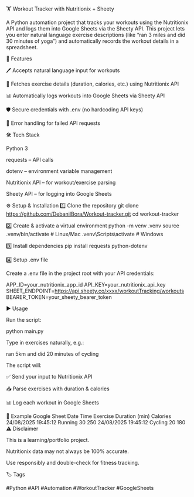 🏋️ Workout Tracker with Nutritionix + Sheety

A Python automation project that tracks your workouts using the Nutritionix API and logs them into Google Sheets via the Sheety API.
This project lets you enter natural language exercise descriptions (like “ran 3 miles and did 30 minutes of yoga”) and automatically records the workout details in a spreadsheet.

🚀 Features

🖊 Accepts natural language input for workouts

🔗 Fetches exercise details (duration, calories, etc.) using Nutritionix API

📊 Automatically logs workouts into Google Sheets via Sheety API

🛡 Secure credentials with .env (no hardcoding API keys)

🧩 Error handling for failed API requests

🛠 Tech Stack

Python 3

requests – API calls

dotenv – environment variable management

Nutritionix API – for workout/exercise parsing

Sheety API – for logging into Google Sheets

⚙️ Setup & Installation
1️⃣ Clone the repository
git clone https://github.com/DebanilBora/Workout-tracker.git
cd workout-tracker

2️⃣ Create & activate a virtual environment
python -m venv .venv
source .venv/bin/activate   # Linux/Mac
.venv\Scripts\activate      # Windows

3️⃣ Install dependencies
pip install requests python-dotenv

4️⃣ Setup .env file

Create a .env file in the project root with your API credentials:

APP_ID=your_nutritionix_app_id
API_KEY=your_nutritionix_api_key
SHEET_ENDPOINT=https://api.sheety.co/xxxx/workoutTracking/workouts
BEARER_TOKEN=your_sheety_bearer_token

▶️ Usage

Run the script:

python main.py


Type in exercises naturally, e.g.:

ran 5km and did 20 minutes of cycling


The script will:

✅ Send your input to Nutritionix API

📥 Parse exercises with duration & calories

📊 Log each workout in Google Sheets

📝 Example Google Sheet
Date	Time	Exercise	Duration (min)	Calories
24/08/2025	19:45:12	Running	30	250
24/08/2025	19:45:12	Cycling	20	180
⚠️ Disclaimer

This is a learning/portfolio project.

Nutritionix data may not always be 100% accurate.

Use responsibly and double-check for fitness tracking.

🏷 Tags

#Python #API #Automation #WorkoutTracker #GoogleSheets
